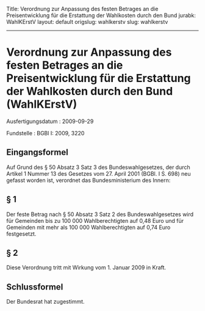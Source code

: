 Title: Verordnung zur Anpassung des festen Betrages an die Preisentwicklung für die
  Erstattung der Wahlkosten durch den Bund
jurabk: WahlKErstV
layout: default
origslug: wahlkerstv
slug: wahlkerstv

---

# Verordnung zur Anpassung des festen Betrages an die Preisentwicklung für die Erstattung der Wahlkosten durch den Bund (WahlKErstV)

Ausfertigungsdatum
:   2009-09-29

Fundstelle
:   BGBl I: 2009, 3220


## Eingangsformel

Auf Grund des § 50 Absatz 3 Satz 3 des Bundeswahlgesetzes, der durch
Artikel 1 Nummer 13 des Gesetzes vom 27. April 2001 (BGBl. I S. 698)
neu gefasst worden ist, verordnet das Bundesministerium des Innern:


## § 1

Der feste Betrag nach § 50 Absatz 3 Satz 2 des Bundeswahlgesetzes wird
für Gemeinden bis zu 100 000 Wahlberechtigten auf 0,48 Euro und für
Gemeinden mit mehr als 100 000 Wahlberechtigten auf 0,74 Euro
festgesetzt.


## § 2

Diese Verordnung tritt mit Wirkung vom 1. Januar 2009 in Kraft.


## Schlussformel

Der Bundesrat hat zugestimmt.


